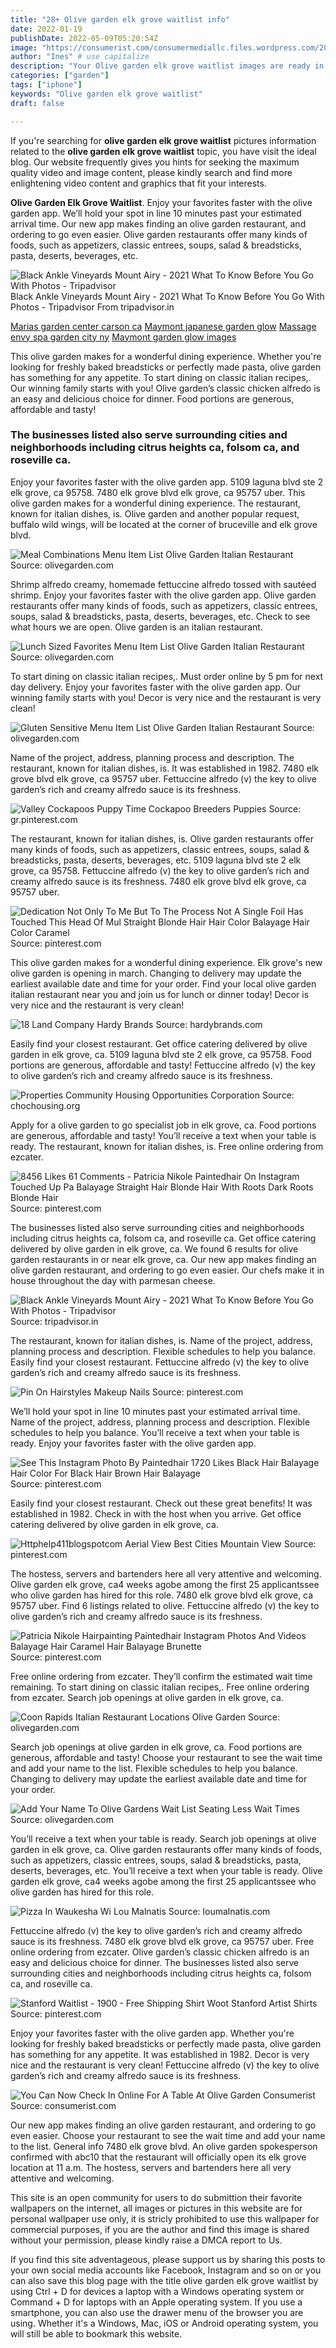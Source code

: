 ```yaml
---
title: "28+ Olive garden elk grove waitlist info"
date: 2022-01-19
publishDate: 2022-05-09T05:20:54Z
image: "https://consumerist.com/consumermediallc.files.wordpress.com/2016/10/olive-garden.jpg"
author: "Ines" # use capitalize
description: "Your Olive garden elk grove waitlist images are ready in this website. Olive garden elk grove waitlist are a topic that is being searched for and liked by netizens today. You can Find and Download the Olive garden elk grove waitlist files here. Download all free vectors."
categories: ["garden"]
tags: ["iphone"]
keywords: "Olive garden elk grove waitlist"
draft: false

---
```


If you're searching for **olive garden elk grove waitlist** pictures information related to the **olive garden elk grove waitlist** topic, you have visit the ideal  blog.  Our website frequently  gives you  hints  for seeking  the maximum  quality video and image  content, please kindly search and find more enlightening video content and graphics  that fit your interests.

**Olive Garden Elk Grove Waitlist**. Enjoy your favorites faster with the olive garden app. We’ll hold your spot in line 10 minutes past your estimated arrival time. Our new app makes finding an olive garden restaurant, and ordering to go even easier. Olive garden restaurants offer many kinds of foods, such as appetizers, classic entrees, soups, salad &amp; breadsticks, pasta, deserts, beverages, etc.

![Black Ankle Vineyards Mount Airy - 2021 What To Know Before You Go With Photos - Tripadvisor](https://media-cdn.tripadvisor.com/media/photo-m/1280/1d/43/b4/d0/caption.jpg "Black Ankle Vineyards Mount Airy - 2021 What To Know Before You Go With Photos - Tripadvisor")
Black Ankle Vineyards Mount Airy - 2021 What To Know Before You Go With Photos - Tripadvisor From tripadvisor.in

[Marias garden center carson ca](/marias-garden-center-carson-ca/)
[Maymont japanese garden glow](/maymont-japanese-garden-glow/)
[Massage envy spa garden city ny](/massage-envy-spa-garden-city-ny/)
[Maymont garden glow images](/maymont-garden-glow-images/)

This olive garden makes for a wonderful dining experience. Whether you&#039;re looking for freshly baked breadsticks or perfectly made pasta, olive garden has something for any appetite. To start dining on classic italian recipes,. Our winning family starts with you! Olive garden’s classic chicken alfredo is an easy and delicious choice for dinner. Food portions are generous, affordable and tasty!

### The businesses listed also serve surrounding cities and neighborhoods including citrus heights ca, folsom ca, and roseville ca.

Enjoy your favorites faster with the olive garden app. 5109 laguna blvd ste 2 elk grove, ca 95758. 7480 elk grove blvd elk grove, ca 95757 uber. This olive garden makes for a wonderful dining experience. The restaurant, known for italian dishes, is. Olive garden and another popular request, buffalo wild wings, will be located at the corner of bruceville and elk grove blvd.


![Meal Combinations Menu Item List Olive Garden Italian Restaurant](https://media.olivegarden.com/en_us/images/product/Chicken-Parmigiana-Catering-Combo-cake-gv-590X365.jpg "Meal Combinations Menu Item List Olive Garden Italian Restaurant")
Source: olivegarden.com

Shrimp alfredo creamy, homemade fettuccine alfredo tossed with sautéed shrimp. Enjoy your favorites faster with the olive garden app. Olive garden restaurants offer many kinds of foods, such as appetizers, classic entrees, soups, salad &amp; breadsticks, pasta, deserts, beverages, etc. Check to see what hours we are open. Olive garden is an italian restaurant.

![Lunch Sized Favorites Menu Item List Olive Garden Italian Restaurant](https://media.olivegarden.com/en_us/images/product/LasagnaClassico_lunch_GV.jpg "Lunch Sized Favorites Menu Item List Olive Garden Italian Restaurant")
Source: olivegarden.com

To start dining on classic italian recipes,. Must order online by 5 pm for next day delivery. Enjoy your favorites faster with the olive garden app. Our winning family starts with you! Decor is very nice and the restaurant is very clean!

![Gluten Sensitive Menu Item List Olive Garden Italian Restaurant](https://media.olivegarden.com/en_us/images/product/Kids-Meals-Rotini-Marinara-gv-590x365.jpg "Gluten Sensitive Menu Item List Olive Garden Italian Restaurant")
Source: olivegarden.com

Name of the project, address, planning process and description. The restaurant, known for italian dishes, is. It was established in 1982. 7480 elk grove blvd elk grove, ca 95757 uber. Fettuccine alfredo (v) the key to olive garden’s rich and creamy alfredo sauce is its freshness.

![Valley Cockapoos Puppy Time Cockapoo Breeders Puppies](https://i.pinimg.com/originals/96/68/ee/9668ee22b7bad7d05b0f136b5ad46eae.jpg "Valley Cockapoos Puppy Time Cockapoo Breeders Puppies")
Source: gr.pinterest.com

The restaurant, known for italian dishes, is. Olive garden restaurants offer many kinds of foods, such as appetizers, classic entrees, soups, salad &amp; breadsticks, pasta, deserts, beverages, etc. 5109 laguna blvd ste 2 elk grove, ca 95758. Fettuccine alfredo (v) the key to olive garden’s rich and creamy alfredo sauce is its freshness. 7480 elk grove blvd elk grove, ca 95757 uber.

![Dedication Not Only To Me But To The Process Not A Single Foil Has Touched This Head Of Mul Straight Blonde Hair Hair Color Balayage Hair Color Caramel](https://i.pinimg.com/originals/61/38/2b/61382b4adcf448ed8e3ac3398c635487.jpg "Dedication Not Only To Me But To The Process Not A Single Foil Has Touched This Head Of Mul Straight Blonde Hair Hair Color Balayage Hair Color Caramel")
Source: pinterest.com

This olive garden makes for a wonderful dining experience. Elk grove&#039;s new olive garden is opening in march. Changing to delivery may update the earliest available date and time for your order. Find your local olive garden italian restaurant near you and join us for lunch or dinner today! Decor is very nice and the restaurant is very clean!

![18 Land Company Hardy Brands](https://assets.website-files.com/609eea0b7534f58416ef0434/60cbc803c4fa1f1652a47af9_nordic-website-ipad-onwood.jpg "18 Land Company Hardy Brands")
Source: hardybrands.com

Easily find your closest restaurant. Get office catering delivered by olive garden in elk grove, ca. 5109 laguna blvd ste 2 elk grove, ca 95758. Food portions are generous, affordable and tasty! Fettuccine alfredo (v) the key to olive garden’s rich and creamy alfredo sauce is its freshness.

![Properties Community Housing Opportunities Corporation](https://images.squarespace-cdn.com/content/v1/5fbaf5bdbd04765d65b16971/1609800476307-RUD2CZVXRM4SXDLXM7SF/properties-auberry-park-2.jpg?format=1000w "Properties Community Housing Opportunities Corporation")
Source: chochousing.org

Apply for a olive garden to go specialist job in elk grove, ca. Food portions are generous, affordable and tasty! You’ll receive a text when your table is ready. The restaurant, known for italian dishes, is. Free online ordering from ezcater.

![8456 Likes 61 Comments - Patricia Nikole Paintedhair On Instagram Touched Up Pa Balayage Straight Hair Blonde Hair With Roots Dark Roots Blonde Hair](https://i.pinimg.com/originals/ec/ae/f2/ecaef206d305840263d1456c9d2e7801.jpg "8456 Likes 61 Comments - Patricia Nikole Paintedhair On Instagram Touched Up Pa Balayage Straight Hair Blonde Hair With Roots Dark Roots Blonde Hair")
Source: pinterest.com

The businesses listed also serve surrounding cities and neighborhoods including citrus heights ca, folsom ca, and roseville ca. Get office catering delivered by olive garden in elk grove, ca. We found 6 results for olive garden restaurants in or near elk grove, ca. Our new app makes finding an olive garden restaurant, and ordering to go even easier. Our chefs make it in house throughout the day with parmesan cheese.

![Black Ankle Vineyards Mount Airy - 2021 What To Know Before You Go With Photos - Tripadvisor](https://media-cdn.tripadvisor.com/media/photo-m/1280/1d/43/b4/d0/caption.jpg "Black Ankle Vineyards Mount Airy - 2021 What To Know Before You Go With Photos - Tripadvisor")
Source: tripadvisor.in

The restaurant, known for italian dishes, is. Name of the project, address, planning process and description. Flexible schedules to help you balance. Easily find your closest restaurant. Fettuccine alfredo (v) the key to olive garden’s rich and creamy alfredo sauce is its freshness.

![Pin On Hairstyles Makeup Nails](https://i.pinimg.com/originals/92/44/2e/92442e431d7244e19e2b3342e1867a76.jpg "Pin On Hairstyles Makeup Nails")
Source: pinterest.com

We’ll hold your spot in line 10 minutes past your estimated arrival time. Name of the project, address, planning process and description. Flexible schedules to help you balance. You’ll receive a text when your table is ready. Enjoy your favorites faster with the olive garden app.

![See This Instagram Photo By Paintedhair 1720 Likes Black Hair Balayage Hair Color For Black Hair Brown Hair Balayage](https://i.pinimg.com/originals/54/6f/31/546f31d5a501157aae0dbf504822fe20.jpg "See This Instagram Photo By Paintedhair 1720 Likes Black Hair Balayage Hair Color For Black Hair Brown Hair Balayage")
Source: pinterest.com

Easily find your closest restaurant. Check out these great benefits! It was established in 1982. Check in with the host when you arrive. Get office catering delivered by olive garden in elk grove, ca.

![Httphelp411blogspotcom Aerial View Best Cities Mountain View](https://i.pinimg.com/originals/3f/71/15/3f71159df74c02a8c474c45342c4bc1e.jpg "Httphelp411blogspotcom Aerial View Best Cities Mountain View")
Source: pinterest.com

The hostess, servers and bartenders here all very attentive and welcoming. Olive garden elk grove, ca4 weeks agobe among the first 25 applicantssee who olive garden has hired for this role. 7480 elk grove blvd elk grove, ca 95757 uber. Find 6 listings related to olive. Fettuccine alfredo (v) the key to olive garden’s rich and creamy alfredo sauce is its freshness.

![Patricia Nikole Hairpainting Paintedhair Instagram Photos And Videos Balayage Hair Caramel Hair Balayage Brunette](https://i.pinimg.com/564x/6f/5b/8e/6f5b8ed0d3b1e86606863b3b12c3413a.jpg "Patricia Nikole Hairpainting Paintedhair Instagram Photos And Videos Balayage Hair Caramel Hair Balayage Brunette")
Source: pinterest.com

Free online ordering from ezcater. They’ll confirm the estimated wait time remaining. To start dining on classic italian recipes,. Free online ordering from ezcater. Search job openings at olive garden in elk grove, ca.

![Coon Rapids Italian Restaurant Locations Olive Garden](https://media.olivegarden.com/en_us/images/product/exterior-olive-garden_599x430.jpg "Coon Rapids Italian Restaurant Locations Olive Garden")
Source: olivegarden.com

Search job openings at olive garden in elk grove, ca. Food portions are generous, affordable and tasty! Choose your restaurant to see the wait time and add your name to the list. Flexible schedules to help you balance. Changing to delivery may update the earliest available date and time for your order.

![Add Your Name To Olive Gardens Wait List Seating Less Wait Times](https://media.olivegarden.com/images/site/ext/pages/_promotions/about-us/guest-safety/guest-safety-hhd-00b-1400.jpg "Add Your Name To Olive Gardens Wait List Seating Less Wait Times")
Source: olivegarden.com

You’ll receive a text when your table is ready. Search job openings at olive garden in elk grove, ca. Olive garden restaurants offer many kinds of foods, such as appetizers, classic entrees, soups, salad &amp; breadsticks, pasta, deserts, beverages, etc. You’ll receive a text when your table is ready. Olive garden elk grove, ca4 weeks agobe among the first 25 applicantssee who olive garden has hired for this role.

![Pizza In Waukesha Wi Lou Malnatis](https://www.loumalnatis.com/filebin/images/locations/waukesha-header-cropped.jpg "Pizza In Waukesha Wi Lou Malnatis")
Source: loumalnatis.com

Fettuccine alfredo (v) the key to olive garden’s rich and creamy alfredo sauce is its freshness. 7480 elk grove blvd elk grove, ca 95757 uber. Free online ordering from ezcater. Olive garden’s classic chicken alfredo is an easy and delicious choice for dinner. The businesses listed also serve surrounding cities and neighborhoods including citrus heights ca, folsom ca, and roseville ca.

![Stanford Waitlist - 1900 - Free Shipping Shirt Woot Stanford Artist Shirts](https://i.pinimg.com/originals/6d/a4/e0/6da4e00045f07fa502fbf1bf054017a2.jpg "Stanford Waitlist - 1900 - Free Shipping Shirt Woot Stanford Artist Shirts")
Source: pinterest.com

Enjoy your favorites faster with the olive garden app. Whether you&#039;re looking for freshly baked breadsticks or perfectly made pasta, olive garden has something for any appetite. It was established in 1982. Decor is very nice and the restaurant is very clean! Fettuccine alfredo (v) the key to olive garden’s rich and creamy alfredo sauce is its freshness.

![You Can Now Check In Online For A Table At Olive Garden Consumerist](https://consumerist.com/consumermediallc.files.wordpress.com/2016/10/olive-garden.jpg "You Can Now Check In Online For A Table At Olive Garden Consumerist")
Source: consumerist.com

Our new app makes finding an olive garden restaurant, and ordering to go even easier. Choose your restaurant to see the wait time and add your name to the list. General info 7480 elk grove blvd. An olive garden spokesperson confirmed with abc10 that the restaurant will officially open its elk grove location at 11 a.m. The hostess, servers and bartenders here all very attentive and welcoming.

This site is an open community for users to do submittion their favorite wallpapers on the internet, all images or pictures in this website are for personal wallpaper use only, it is stricly prohibited to use this wallpaper for commercial purposes, if you are the author and find this image is shared without your permission, please kindly raise a DMCA report to Us.

If you find this site adventageous, please support us by sharing this posts to your own social media accounts like Facebook, Instagram and so on or you can also save this blog page with the title olive garden elk grove waitlist by using Ctrl + D for devices a laptop with a Windows operating system or Command + D for laptops with an Apple operating system. If you use a smartphone, you can also use the drawer menu of the browser you are using. Whether it's a Windows, Mac, iOS or Android operating system, you will still be able to bookmark this website.
